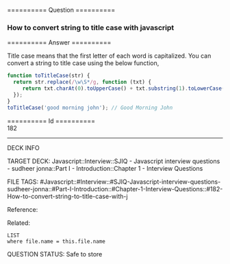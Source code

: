 ========== Question ==========  

### How to convert string to title case with javascript  

========== Answer ==========  

Title case means that the first letter of each word is capitalized. You can
convert a string to title case using the below function,

```javascript
function toTitleCase(str) {
  return str.replace(/\w\S*/g, function (txt) {
     return txt.charAt(0).toUpperCase() + txt.substring(1).toLowerCase();
  });
}
toTitleCase('good morning john'); // Good Morning John
```

========== Id ==========  
182

---

DECK INFO

TARGET DECK: Javascript::Interview::SJIQ - Javascript interview questions - sudheer jonna::Part I - Introduction::Chapter 1 - Interview Questions

FILE TAGS: #Javascript::#Interview::#SJIQ-Javascript-interview-questions-sudheer-jonna::#Part-I-Introduction::#Chapter-1-Interview-Questions::#182-How-to-convert-string-to-title-case-with-j

Reference:

Related:

```dataview
LIST
where file.name = this.file.name
```

QUESTION STATUS: Safe to store
